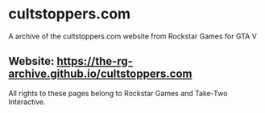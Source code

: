 # cultstoppers.com

A archive of the cultstoppers.com website from Rockstar Games for GTA V
## Website: https://the-rg-archive.github.io/cultstoppers.com
All rights to these pages belong to Rockstar Games and Take-Two Interactive.
